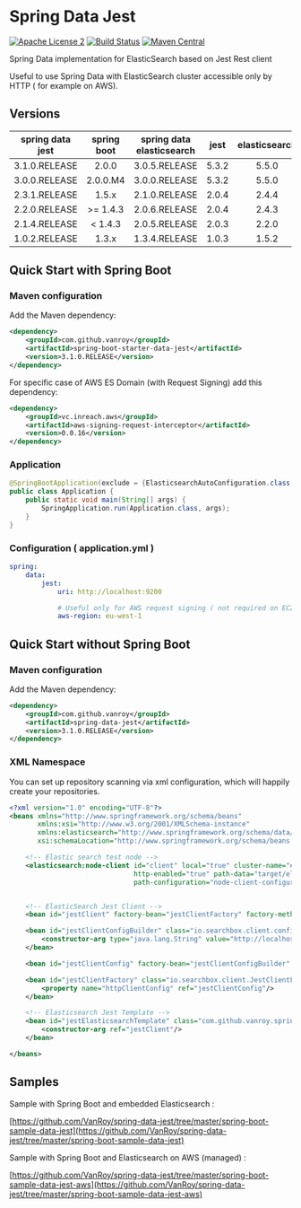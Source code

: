Spring Data Jest
=========================
[![Apache License 2](https://img.shields.io/badge/license-ASF2-blue.svg)](https://www.apache.org/licenses/LICENSE-2.0.txt)
[![Build Status](https://travis-ci.org/VanRoy/spring-data-jest.svg?branch=master)](https://travis-ci.org/VanRoy/spring-data-jest)
[![Maven Central](https://maven-badges.herokuapp.com/maven-central/com.github.vanroy/spring-boot-starter-data-jest/badge.svg)](https://maven-badges.herokuapp.com/maven-central/com.github.vanroy/spring-boot-starter-data-jest/)

Spring Data implementation for ElasticSearch based on Jest Rest client

Useful to use Spring Data with ElasticSearch cluster accessible only by HTTP ( for example on AWS).

Versions
-----------

|   spring data jest |      spring boot     | spring data elasticsearch |  jest  | elasticsearch |
|:------------------:|:--------------------:|:-------------------------:|:------:|:-------------:|
|   3.1.0.RELEASE    |         2.0.0        |       3.0.5.RELEASE       |  5.3.2 |      5.5.0    |
|   3.0.0.RELEASE    |       2.0.0.M4       |       3.0.0.RELEASE       |  5.3.2 |      5.5.0    |
|   2.3.1.RELEASE    |         1.5.x        |       2.1.0.RELEASE       |  2.0.4 |      2.4.4    |
|   2.2.0.RELEASE    |       >= 1.4.3       |       2.0.6.RELEASE       |  2.0.4 |      2.4.3    |
|   2.1.4.RELEASE    |        < 1.4.3       |       2.0.5.RELEASE       |  2.0.3 |      2.2.0    |
|   1.0.2.RELEASE    |         1.3.x        |       1.3.4.RELEASE       |  1.0.3 |      1.5.2    |


Quick Start with Spring Boot
-------------------------------

### Maven configuration

Add the Maven dependency:

```xml
<dependency>
    <groupId>com.github.vanroy</groupId>
    <artifactId>spring-boot-starter-data-jest</artifactId>
    <version>3.1.0.RELEASE</version>
</dependency>
```

For specific case of AWS ES Domain (with Request Signing) add this dependency:

```xml
<dependency>
    <groupId>vc.inreach.aws</groupId>
    <artifactId>aws-signing-request-interceptor</artifactId>
    <version>0.0.16</version>
</dependency>
```

### Application
```java
@SpringBootApplication(exclude = {ElasticsearchAutoConfiguration.class, ElasticsearchDataAutoConfiguration.class})
public class Application {
    public static void main(String[] args) {
        SpringApplication.run(Application.class, args);
    }
}
```

### Configuration ( application.yml )
```yml
spring:
    data:
        jest:
            uri: http://localhost:9200

            # Useful only for AWS request signing ( not required on EC2 instance, it's auto-discovered )
            aws-region: eu-west-1
```


Quick Start without Spring Boot
-------------------------------

### Maven configuration

Add the Maven dependency:

```xml
<dependency>
    <groupId>com.github.vanroy</groupId>
    <artifactId>spring-data-jest</artifactId>
    <version>3.1.0.RELEASE</version>
</dependency>
```

### XML Namespace

You can set up repository scanning via xml configuration, which will happily create your repositories.

```xml
<?xml version="1.0" encoding="UTF-8"?>
<beans xmlns="http://www.springframework.org/schema/beans"
       xmlns:xsi="http://www.w3.org/2001/XMLSchema-instance"
       xmlns:elasticsearch="http://www.springframework.org/schema/data/elasticsearch"
       xsi:schemaLocation="http://www.springframework.org/schema/beans http://www.springframework.org/schema/beans/spring-beans-3.1.xsd http://www.springframework.org/schema/data/elasticsearch http://www.springframework.org/schema/data/elasticsearch/spring-elasticsearch.xsd">

    <!-- Elastic search test node -->
    <elasticsearch:node-client id="client" local="true" cluster-name="#{T(java.util.UUID).randomUUID().toString()}"
                               http-enabled="true" path-data="target/elasticsearchTestData" path-home="src/test/resources/test-home-dir"
                               path-configuration="node-client-configuration.yml"/>


    <!-- ElasticSearch Jest Client -->
    <bean id="jestClient" factory-bean="jestClientFactory" factory-method="getObject" destroy-method="shutdownClient" />

    <bean id="jestClientConfigBuilder" class="io.searchbox.client.config.HttpClientConfig.Builder">
        <constructor-arg type="java.lang.String" value="http://localhost:9200"/>
    </bean>

    <bean id="jestClientConfig" factory-bean="jestClientConfigBuilder" factory-method="build"/>

    <bean id="jestClientFactory" class="io.searchbox.client.JestClientFactory">
        <property name="httpClientConfig" ref="jestClientConfig"/>
    </bean>

    <!-- Elasticsearch Jest Template -->
    <bean id="jestElasticsearchTemplate" class="com.github.vanroy.springdata.jest.JestElasticsearchTemplate">
        <constructor-arg ref="jestClient"/>
    </bean>

</beans>
```

Samples
-------------------------------

Sample with Spring Boot and embedded Elasticsearch :

[https://github.com/VanRoy/spring-data-jest/tree/master/spring-boot-sample-data-jest](https://github.com/VanRoy/spring-data-jest/tree/master/spring-boot-sample-data-jest)

Sample with Spring Boot and Elasticsearch on AWS (managed) :

[https://github.com/VanRoy/spring-data-jest/tree/master/spring-boot-sample-data-jest-aws](https://github.com/VanRoy/spring-data-jest/tree/master/spring-boot-sample-data-jest-aws)